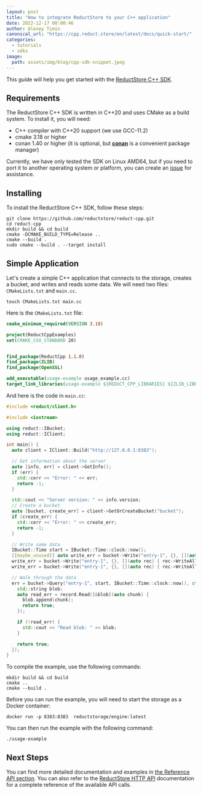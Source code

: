 ```yaml
---
layout: post
title: "How to integrate ReductStore to your C++ application"
date: 2022-12-17 00:00:46
author: Alexey Timin
canonical_url: "https://cpp.reduct.store/en/latest/docs/quick-start/"
categories:
  - tutorials
  - sdks 
image:
  path: assets/img/blog/cpp-sdk-snippet.jpeg
---
```


This guide will help you get started with the [ReductStore C++ SDK](https://github.com/reductstore/reduct-cpp).

## Requirements

The ReductStore C++ SDK is written in C++20 and uses CMake as a build system. To install it, you will need:

* C++ compiler with C++20 support (we use GCC-11.2)
* cmake 3.18 or higher
* conan 1.40 or higher (it is optional, but [**conan**](https://conan.io) is a convenient package manager)

Currently, we have only tested the SDK on Linux AMD64, but if you need to port it to another
operating system or platform, you can create an [issue](https://github.com/reductstore/reduct-cpp/issues/new/choose)
for assistance.

## Installing

To install the ReductStore C++ SDK, follow these steps:

<!--more-->

```
git clone https://github.com/reductstore/reduct-cpp.git
cd reduct-cpp
mkdir build && cd build
cmake -DCMAKE_BUILD_TYPE=Release ..
cmake --build .
sudo cmake --build . --target install
```

## Simple Application

Let's create a simple C++ application that connects to the storage, creates a bucket, and writes and reads some data. We
will need two files: `CMakeLists.txt` and `main.cc`.

```
touch CMakeLists.txt main.cc
```

Here is the `CMakeLists.txt` file:

```cmake
cmake_minimum_required(VERSION 3.18)

project(ReductCppExamples)
set(CMAKE_CXX_STANDARD 20)


find_package(ReductCpp 1.1.0)
find_package(ZLIB)
find_package(OpenSSL)

add_executable(usage-example usage_example.cc)
target_link_libraries(usage-example ${REDUCT_CPP_LIBRARIES} ${ZLIB_LIBRARIES} OpenSSL::SSL OpenSSL::Crypto)

```

And here is the code in `main.cc`:

```cpp
#include <reduct/client.h>

#include <iostream>

using reduct::IBucket;
using reduct::IClient;

int main() {
  auto client = IClient::Build("http://127.0.0.1:8383");

  // Get information about the server
  auto [info, err] = client->GetInfo();
  if (err) {
    std::cerr << "Error: " << err;
    return -1;
  }

  std::cout << "Server version: " << info.version;
  // Create a bucket
  auto [bucket, create_err] = client->GetOrCreateBucket("bucket");
  if (create_err) {
    std::cerr << "Error: " << create_err;
    return -1;
  }

  // Write some data
  IBucket::Time start = IBucket::Time::clock::now();
  [[maybe_unused]] auto write_err = bucket->Write("entry-1", {}, [](auto rec) { rec->WriteAll("some_data1"); });
  write_err = bucket->Write("entry-1", {}, [](auto rec) { rec->WriteAll("some_data2"); });
  write_err = bucket->Write("entry-1", {}, [](auto rec) { rec->WriteAll("some_data3"); });

  // Walk through the data
  err = bucket->Query("entry-1", start, IBucket::Time::clock::now(), std::nullopt, [](auto&& record) {
    std::string blob;
    auto read_err = record.Read([&blob](auto chunk) {
      blob.append(chunk);
      return true;
    });

    if (!read_err) {
      std::cout << "Read blob: " << blob;
    }

    return true;
  });
}


```

To compile the example, use the following commands:

```
mkdir build && cd build
cmake ..
cmake --build .
```

Before you can run the example, you will need to start the storage as a Docker container:

```
docker run -p 8383:8383  reductstorage/engine:latest
```

You can then run the example with the following command:

```
./usage-example
```

## Next Steps

You can find more detailed documentation and examples
in [the Reference API section](https://cpp.reduct.store/en/latest/docs/api_reference/). You can also
refer to the [ReductStore HTTP API](https://docs.reduct.store/http-api) documentation for a complete reference
of the available API calls.
